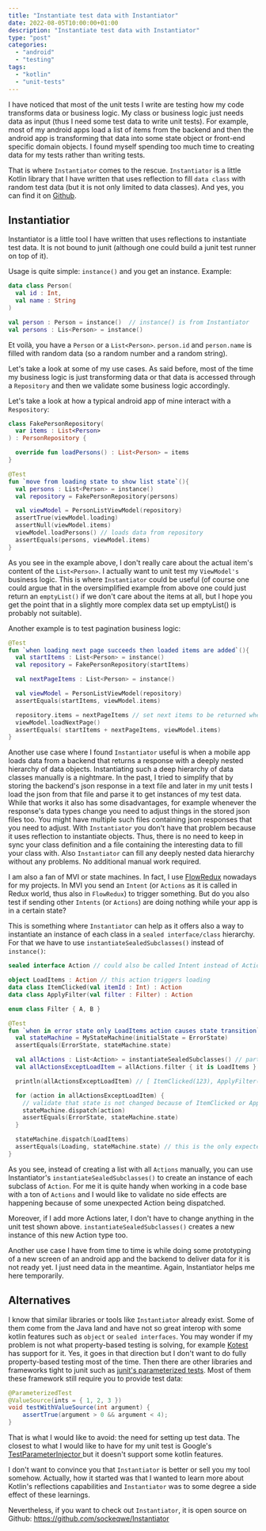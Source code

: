 ```yaml
---
title: "Instantiate test data with Instantiator"
date: 2022-08-05T10:00:00+01:00
description: "Instantiate test data with Instantiator"
type: "post"
categories: 
  - "android"
  - "testing"
tags:
  - "kotlin"
  - "unit-tests"
---
```


I have noticed that most of the unit tests I write are testing how my code transforms data or business logic.
My class or business logic just needs data as input (thus I need some test data to write unit tests).
For example, most of my android apps load a list of items from the backend and then the android app is transforming that data into some state object or front-end specific domain objects.
I found myself spending too much time to creating data for my tests rather than writing tests. 

That is where `Instantiator` comes to the rescue. 
`Instantiator` is a little Kotlin library that I have written that uses reflection to fill `data class` with random test data (but it is not only limited to data classes).
And yes, you can find it on [Github](https://github.com/sockeqwe/Instantiator).

## Instantiatior
Instantiator is a little tool I have written that uses reflections to instantiate test data.
It is not bound to junit (although one could build a junit test runner on top of it).

Usage is quite simple: `instance()` and you get an instance. 
Example:

```kotlin
data class Person(
  val id : Int, 
  val name : String
)
```

```kotlin
val person : Person = instance()  // instance() is from Instantiator
val persons : Lis<Person> = instance()
```


Et voilà, you have a `Person` or a `List<Person>`.
`person.id` and `person.name` is filled with random data (so a random number and a random string).

Let's take a look at some of my use cases. 
As said before, most of the time my business logic is just transforming data or that data is accessed through a `Repository` and then we validate some business logic accordingly. 

Let's take a look at how a typical android app of mine interact with a `Respository`:

```kotlin
class FakePersonRepository(
  var items : List<Person>
) : PersonRepository {

  override fun loadPersons() : List<Person> = items
}
```

```kotlin
@Test
fun `move from loading state to show list state`(){
  val persons : List<Person> = instance()
  val repository = FakePersonRepository(persons)

  val viewModel = PersonListViewModel(repository)
  assertTrue(viewModel.loading)
  assertNull(viewModel.items)
  viewModel.loadPersons() // loads data from repository
  assertEquals(persons, viewModel.items)
}
```

As you see in the example above, I don't really care about the actual item's content of the `List<Person>`. 
I actually want to unit test my `ViewModel's` business logic.
This is where `Instantiator` could be useful (of course one could argue that in the oversimplified example from above one could just return an `emptyList()` if we don't care about the items at all, but I hope you get the point that in a slightly more complex data set up emptyList() is probably not suitable).


Another example is to test pagination business logic: 

```kotlin
@Test
fun `when loading next page succeeds then loaded items are added`(){
  val startItems : List<Person> = instance()
  val repository = FakePersonRepository(startItems)

  val nextPageItems : List<Person> = instance()

  val viewModel = PersonListViewModel(repository)
  assertEquals(startItems, viewModel.items)

  repository.items = nextPageItems // set next items to be returned when loading next page
  viewModel.loadNextPage() 
  assertEquals( startItems + nextPageItems, viewModel.items)
}
```


Another use case where I found `Instantiator` useful is when a mobile app loads data from a backend that returns a response with a deeply nested hierarchy of data objects.
Instantiating such a deep hierarchy of data classes manually is a nightmare.
In the past, I tried to simplify that by storing the backend's json response in a text file and later in my unit tests I load the json from that file and parse it to get instances of my test data.
While that works it also has some disadvantages, for example whenever the response's data types change you need to adjust things in the stored json files too. 
You might have multiple such files containing json responses that you need to adjust. 
With `Instantiator` you don't have that problem because it uses reflection to instantiate objects.
Thus, there is no need to keep in sync your class definition and a file containing the interesting data to fill your class with.
Also `Instantiator` can fill any deeply nested data hierarchy without any problems. 
No additional manual work required.

I am also a fan of MVI or state machines. 
In fact, I use [FlowRedux](https://github.com/freeletics/FlowRedux) nowadays for my projects.
In MVI you send an `Intent` (or `Actions` as it is called in Redux world, thus also in `FlowRedux`) to trigger something.
But do you also test if sending other `Intents` (or `Actions`) are doing  nothing while your app is in a certain state?

This is something where `Instantiator` can help as it offers also a way to instantiate an instance of each class in a `sealed interface/class` hierarchy.
For that we have to use `instantiateSealedSubclasses()` instead of `instance()`:

```kotlin
sealed interface Action // could also be called Intent instead of Action

object LoadItems : Action // this action triggers loading
data class ItemClicked(val itemId : Int) : Action
data class ApplyFilter(val filter : Filter) : Action

enum class Filter { A, B }
```


```kotlin
@Test
fun `when in error state only LoadItems action causes state transition`(){
  val stateMachine = MyStateMachine(initialState = ErrorState)
  assertEquals(ErrorState, stateMachine.state)

  val allActions : List<Action> = instantiateSealedSubclasses() // part of Instantiator
  val allActionsExceptLoadItem = allActions.filter { it is LoadItems } 

  println(allActionsExceptLoadItem) // [ ItemClicked(123), ApplyFilter(B) ]

  for (action in allActionsExceptLoadItem) {
    // validate that state is not changed because of ItemClicked or ApplyFilter action
    stateMachine.dispatch(action)
    assertEquals(ErrorState, stateMachine.state) 
  }

  stateMachine.dispatch(LoadItems)
  assertEquals(Loading, stateMachine.state) // this is the only expected state transition
}
```

As you see, instead of creating a list with all `Actions` manually, you can use Instantiator's `instantiateSealedSubclasses()` to create an instance of each subclass of `Action`. 
For me it is quite handy when working in a code base with a ton of `Actions` and I would like to validate
no side effects are happening because of some unexpected Action being dispatched.

Moreover, if I add more Actions later, I don't have to change anything in the unit test shown above. 
`instantiateSealedSubclasses()` creates a new instance of this new Action type too.

Another use case I have from time to time is while doing some prototyping of a new screen of an android app and the backend to deliver data for it is not ready yet. 
I just need data in the meantime.
Again, Instantiator helps me here temporarily. 


## Alternatives

I know that similar libraries or tools like `Instantiator` already exist. 
Some of them come from the Java land and have not so great interop with some kotlin features such as `object` or `sealed interfaces`.
You may wonder if my problem is not what property-based testing is solving, for example [Kotest](https://kotest.io/docs/proptest/property-based-testing.html) has support for it.
Yes, it goes in that direction but I don't want to do fully property-based testing most of the time.
Then there are other libraries and frameworks tight to junit such as [junit's parameterized tests](https://junit.org/junit5/docs/current/user-guide/#writing-tests-parameterized-tests). 
Most of them these framework still require you to provide test data:

```java
@ParameterizedTest
@ValueSource(ints = { 1, 2, 3 })
void testWithValueSource(int argument) {
    assertTrue(argument > 0 && argument < 4);
}
```

That is what I would like to avoid: the need for setting up test data.
The closest to what I would like to have for my unit test is Google's [TestParameterInjector
](https://github.com/google/TestParameterInjector) but it doesn't support some kotlin features.

I don't want to convince you that `Instantiator` is better or sell you my tool somehow. 
Actually, how it started was that I wanted to learn more about Kotlin's reflections capabilities and `Instantiator` was to some degree a side effect of these learnings.


Nevertheless, if you want to check out `Instantiator`, it is open source on Github:
https://github.com/sockeqwe/Instantiator